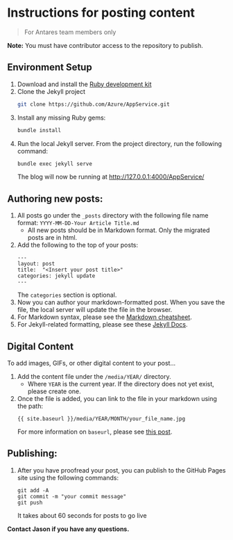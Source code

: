 # Instructions for posting content
> For Antares team members only

**Note:** You must have contributor access to the repository to publish.

## Environment Setup
1. Download and install the [Ruby development kit](https://jekyllrb.com/docs/installation/)
1. Clone the Jekyll project
    ```bash
    git clone https://github.com/Azure/AppService.git
    ```
1. Install any missing Ruby gems:
    ```bash
    bundle install
    ```    
1. Run the local Jekyll server. From the project directory, run the following command:
    ```bash
    bundle exec jekyll serve
    ```
    The blog will now be running at http://127.0.0.1:4000/AppService/

## Authoring new posts:
1. All posts go under the `_posts` directory with the following file name format: `YYYY-MM-DD-Your Article Title.md`
    - All new posts should be in Markdown format. Only the migrated posts are in html.
1. Add the following to the top of your posts:
    ```
    ---
    layout: post
    title:  "<Insert your post title>"
    categories: jekyll update
    ---
    ```
    The `categories` section is optional.
1. Now you can author your markdown-formatted post. When you save the file, the local server will update the file in the browser.
1. For Markdown syntax, please see the [Markdown cheatsheet](https://github.com/adam-p/markdown-here/wiki/Markdown-Cheatsheet).
1. For Jekyll-related formatting, please see these [Jekyll Docs](https://jekyllrb.com/docs/posts/).

## Digital Content
To add images, GIFs, or other digital content to your post...
1. Add the content file under the `/media/YEAR/` directory.
    - Where `YEAR` is the current year. If the directory does not yet exist, please create one.
1. Once the file is added, you can link to the file in your markdown using the path:
    ```
    {{ site.baseurl }}/media/YEAR/MONTH/your_file_name.jpg
    ```
    For more information on `baseurl`, please see [this post](https://byparker.com/blog/2014/clearing-up-confusion-around-baseurl/).

## Publishing:
1. After you have proofread your post, you can publish to the GitHub Pages site using the following commands:
    ```
    git add -A
    git commit -m "your commit message"
    git push
    ```
    It takes about 60 seconds for posts to go live

**Contact Jason if you have any questions.**